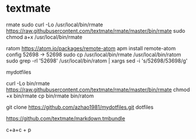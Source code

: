 textmate
======

rmate
sudo curl -Lo /usr/local/bin/rmate https://raw.githubusercontent.com/textmate/rmate/master/bin/rmate
sudo chmod a+x /usr/local/bin/rmate

ratom
https://atom.io/packages/remote-atom
apm install remote-atom
config 52698 -> 52698
sudo cp /usr/local/bin/rmate /usr/local/bin/ratom
sudo grep -rl '52698' /usr/local/bin/ratom  | xargs sed -i 's/52698/53698/g'


mydotfiles

curl -Lo bin/rmate https://raw.githubusercontent.com/textmate/rmate/master/bin/rmate
chmod +x bin/rmate
cp bin/rmate bin/ratom

git clone https://github.com/azhao1981/mydotfiles.git dotfiles


https://github.com/textmate/markdown.tmbundle

c+a+c + p